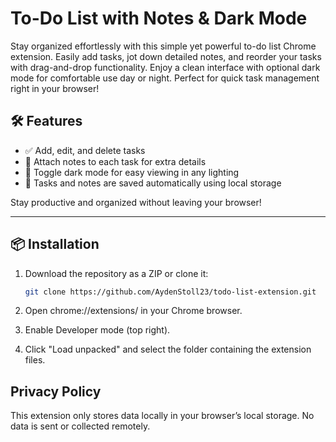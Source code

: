 # To-Do List with Notes & Dark Mode

Stay organized effortlessly with this simple yet powerful to-do list Chrome extension. Easily add tasks, jot down detailed notes, and reorder your tasks with drag-and-drop functionality. Enjoy a clean interface with optional dark mode for comfortable use day or night. Perfect for quick task management right in your browser!

## 🛠️ Features

- ✅ Add, edit, and delete tasks  
- 📝 Attach notes to each task for extra details  
- 🌙 Toggle dark mode for easy viewing in any lighting  
- 💾 Tasks and notes are saved automatically using local storage  

Stay productive and organized without leaving your browser!

---

## 📦 Installation

1. Download the repository as a ZIP or clone it:
   ```bash
   git clone https://github.com/AydenStoll23/todo-list-extension.git

2. Open chrome://extensions/ in your Chrome browser.

3. Enable Developer mode (top right).

4. Click "Load unpacked" and select the folder containing the extension files.

## Privacy Policy

This extension only stores data locally in your browser’s local storage. No data is sent or collected remotely.
